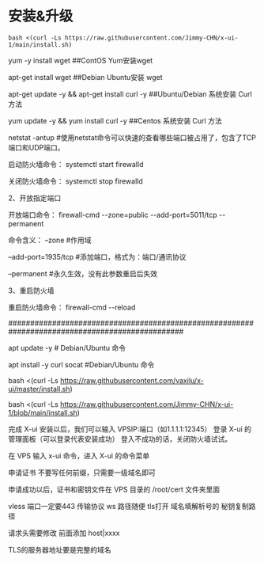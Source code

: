 

# 安装&升级

```
bash <(curl -Ls https://raw.githubusercontent.com/Jimmy-CHN/x-ui-1/main/install.sh)
```

yum -y install wget    ##ContOS Yum安装wget

apt-get install wget   ##Debian Ubuntu安装 wget

apt-get update -y && apt-get install curl -y    ##Ubuntu/Debian 系统安装 Curl 方法

yum update -y && yum install curl -y            ##Centos 系统安装 Curl 方法


netstat -antup   #使用netstat命令可以快速的查看哪些端口被占用了，包含了TCP端口和UDP端口。


启动防火墙命令：
systemctl start firewalld

关闭防火墙命令：
systemctl stop firewalld



2、开放指定端口

开放端口命令：
firewall-cmd --zone=public --add-port=5011/tcp --permanent

命令含义：
–zone #作用域

–add-port=1935/tcp #添加端口，格式为：端口/通讯协议

–permanent #永久生效，没有此参数重启后失效


3、重启防火墙

重启防火墙命令：
firewall-cmd --reload

################################################################################################

apt update -y          # Debian/Ubuntu 命令

apt install -y curl socat    #Debian/Ubuntu 命令

bash <(curl -Ls https://raw.githubusercontent.com/vaxilu/x-ui/master/install.sh) 

bash <(curl -Ls https://raw.githubusercontent.com/Jimmy-CHN/x-ui-1/blob/main/install.sh)

完成 X-ui 安装以后，我们可以输入 VPSIP:端口（如1.1.1.1:12345） 登录 X-ui 的管理面板（可以登录代表安装成功） 登入不成功的话，关闭防火墙试试。

在 VPS 输入 x-ui 命令，进入 X-ui 的命令菜单

申请证书 不要写任何前缀，只需要一级域名即可

申请成功以后，证书和密钥文件在 VPS 目录的 /root/cert 文件夹里面

vless   端口一定要443   传输协议 ws   路径随便  tls打开  域名填解析号的     秘钥复制路径

请求头需要修改 前面添加 host|xxxx

TLS的服务器地址要是完整的域名

